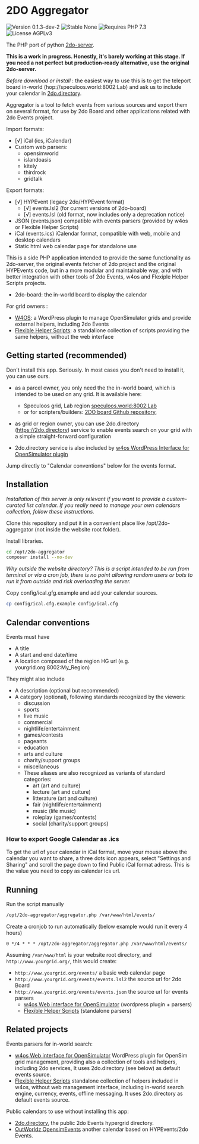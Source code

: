 # 2DO Aggregator

![Version 0.1.3-dev-2](https://badgen.net/badge/Version/0.1.3-dev-2/FFaa00)
![Stable None](https://badgen.net/badge/Stable/None/00aa00)
![Requires PHP 7.3](https://badgen.net/badge/PHP/7.3/7884bf)
![License AGPLv3](https://badgen.net/badge/License/AGPLv3/552b55)

The PHP port of python [2do-server](https://github.com/GuduleLapointe/2do-server).

**This is a work in progress. Honestly, it's barely working at this stage. If you need a not perfect but production-ready alternative, use the original 2do-server.**

_Before download or install_ : the easiest way to use this is to get the teleport board in-world (hop://speculoos.world:8002:Lab) and ask us to include your calendar in [2do.directory](https://2do.directory/).

Aggregator is a tool to fetch events from various sources and export them 
on several format, for use by 2do Board and other applications related with
2do Events project.

Import formats:

- [√] iCal (ics, iCalendar)
- Custom web parsers:
  - opensimworld
  - islandoasis
  - kitely
  - thirdrock
  - gridtalk

Export formats:

- [√] HYPEvent (legacy 2do/HYPEvent format)
  - [√] events.lsl2 (for current versions of 2do-board)
  - [√] events.lsl  (old format, now includes only a deprecation notice)
- JSON (events.json) compatible with events parsers (provided by w4os or Flexible Helper Scripts)
- iCal (events.ics) iCalendar format, compatible with web, mobile and desktop calendars
- Static html web calendar page for standalone use

This is a side PHP application intended to provide the same functionality as 2do-server, the original events fetcher of 2do project and the original HYPEvents code, but in a more modular and maintainable way, and with better integration with other tools of 2do Events, w4os and Flexiple Helper Scripts projects.

- 2do-board: the in-world board to display the calendar

For grid owners :
- [W4OS](https://w4os.org): a WordPress plugin to manage OpenSimulator grids and provide external helpers, including 2do Events
- [Flexible Helper Scripts](https://github.com/GuduleLapointe/flexible_helper_scripts): a standalione collection of scripts providing the same helpers, without the web interface


## Getting started (recommended)

Don't install this app. Seriously. In most cases you don't need to install it, you can use ours.

- as a parcel owner, you only need the the in-world board, which is intended to be used on any grid. It is available here:

  - Speculoos grid, Lab region [speculoos.world:8002:Lab](hop://speculoos.world:8002/Lab/128/128/22)
  - or for scripters/builders: [2DO board Github repository](https://git.magiiic.com/opensimulator/2do-board),

- as grid or region owner, you can use 2do.directory (<https://2do.directory>) service to enable events search on your grid with a simple straight-forward configuration

- 2do.directory service is also included by [w4os WordPress Interface for OpenSimulator plugin](https://wordpress.org/plugins/w4os-opensimulator-web-interface/)

Jump directly to "Calendar conventions" below for the events format.

## Installation

_Installation of this server is only relevant if you want to provide a custom-curated list calendar. If you really need to manage your own calendars collection, follow these instructions._

Clone this repository and put it in a convenient place like /opt/2do-aggregator (not inside the website root folder).

Install libraries.
  ```bash
  cd /opt/2do-aggregator
  composer install --no-dev
  ```

_Why outside the website directory? This is a script intended to be run from terminal or via a cron job, there is no point allowing random users or bots to run it from outside and risk overloading the server._

Copy config/ical.gfg.example and add your calendar sources.
  ```bash
  cp config/ical.cfg.example config/ical.cfg
  ```

## Calendar conventions

Events must have
- A title
- A start and end date/time
- A location composed of the region HG url (e.g. yourgrid.org:8002:My_Region)

They might also include
- A description (optional but recommended)
- A category (optional), following standards recognized by the viewers:
  - discussion
  - sports
  - live music
  - commercial
  - nightlife/entertainment
  - games/contests
  - pageants
  - education
  - arts and culture
  - charity/support groups
  - miscellaneous
  - These aliases are also recognized as variants of standard categories:
    - art (art and culture)
    - lecture (art and culture)
    - litterature (art and culture)
    - fair (nightlife/entertainment)
    - music (life music)
    - roleplay (games/contests)
    - social (charity/support groups)

### How to export Google Calendar as .ics

To get the url of your calendar in iCal format, move your mouse above the calendar you want to share, a three dots icon appears, select "Settings and Sharing" and scroll the page down to find Public iCal format adress. This is the value you need to copy as calendar ics url.

## Running

Run the script manually
  ```bash
  /opt/2do-aggregator/aggregator.php /var/www/html/events/
  ```

Create a cronjob to run automatically (below example would run it every 4 hours)
  ```
  0 */4 * * * /opt/2do-aggregator/aggregator.php /var/www/html/events/
  ```

Assuming `/var/www/html` is your website root directory, and `http://www.yourgrid.org/`, this would create:
- `http://www.yourgrid.org/events/` a basic web calendar page
- `http://www.yourgrid.org/events/events.lsl2` the source url for 2do Board
- `http://www.yourgrid.org/events/events.json` the source url for events parsers
  - [w4os Web interface for OpenSimulator](https://w4os.org) (wordpress plugin + parsers)
  - [Flexible Helper Scripts](https://github.com/GuduleLapointe/flexible_helper_scripts) (standalone parsers)

## Related projects

Events parsers for in-world search:
- [w4os Web interface for OpenSimulator](https://w4os.org) WordPress plugin for OpenSim grid management, providing also a collection of tools and helpers, including 2do services, It uses 2do.directory (see below) as default events source.
- [Flexible Helper Scripts](https://github.com/GuduleLapointe/flexible_helper_scripts) standalone collection of helpers included in w4os, without web management interface, including in-world search engine, currency, events, offline messaging. It uses 2do.directory as default events source.

Public calendars to use without installing this app:
- [2do.directory](https://2do.directory), the public 2do Events hypergrid directory.
- [OutWorldz OpensimEvents](https://github.com/Outworldz/OpensimEvents) another calendar based on HYPEvents/2do Events.
